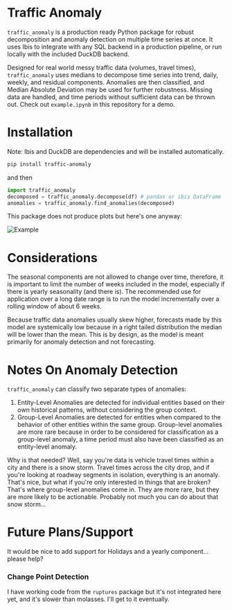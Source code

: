 # Traffic Anomaly

`traffic_anomaly` is a production ready Python package for robust decomposition and anomaly detection on multiple time series at once. It uses Ibis to integrate with any SQL backend in a production pipeline, or run locally with the included DuckDB backend.

Designed for real world messy traffic data (volumes, travel times), `traffic_anomaly` uses medians to decompose time series into trend, daily, weekly, and residual components. Anomalies are then classified, and Median Absolute Deviation may be used for further robustness. Missing data are handled, and time periods without sufficient data can be thrown out. Check out `example.ipynb` in this repository for a demo.



# Installation

Note: Ibis and DuckDB are dependencies and will be installed automatically.

```bash
pip install traffic-anomaly
```
and then
```python
import traffic_anomaly
decomposed = traffic_anomaly.decompose(df) # pandas or ibis DataFrame
anomalies = traffic_anomaly.find_anomalies(decomposed)
```
This package does not produce plots but here's one anyway:

![Example](example_plot.png)
# Considerations

The seasonal components are not allowed to change over time, therefore, it is important to limit the number of weeks included in the model, especially if there is yearly seasonality (and there is). The recommended use for application over a long date range is to run the model incrementally over a rolling window of about 6 weeks.

Because traffic data anomalies usually skew higher, forecasts made by this model are systemically low because in a right tailed distribution the median will be lower than the mean. This is by design, as the model is meant primarily for anomaly detection and not forecasting.

# Notes On Anomaly Detection

`traffic_anomaly` can classify two separate types of anomalies:

1. Entity-Level Anomalies are detected for individual entities based on their own historical patterns, without considering the group context.
2. Group-Level Anomalies are detected for entities when compared to the behavior of other entities within the same group. Group-level anomalies are more rare because in order to be considered for classification as a group-level anomaly, a time period must also have been classified as an entity-level anomaly.

Why is that needed? Well, say you're data is vehicle travel times within a city and there is a snow storm. Travel times across the city drop, and if you're looking at roadway segments in isolation, everything is an anomaly. That's nice, but what if you're only interested in things that are broken? That's where group-level anomalies come in. They are more rare, but they are more likely to be actionable. Probably not much you can do about that snow storm...

# Future Plans/Support
It would be nice to add support for Holidays and a yearly component... please help?

### Change Point Detection
I have working code from the `ruptures` package but it's not integrated here yet, and it's slower than molasses. I'll get to it eventually.